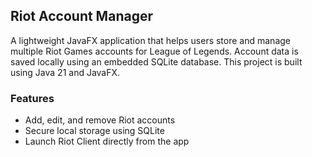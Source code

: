 ## Riot Account Manager

A lightweight JavaFX application that helps users store and manage multiple Riot Games accounts for League of Legends. 
Account data is saved locally using an embedded SQLite database. This project is built using Java 21 and JavaFX.

### Features

- Add, edit, and remove Riot accounts
- Secure local storage using SQLite
- Launch Riot Client directly from the app
